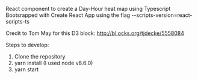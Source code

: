 React component to create a Day-Hour heat map using Typescript
Bootsrapped with Create React App using the flag --scripts-version=react-scripts-ts

Credit to Tom May for this D3 block: http://bl.ocks.org/tjdecke/5558084

Steps to develop:
1. Clone the repository
2. yarn install (I used node v8.6.0)
3. yarn start

